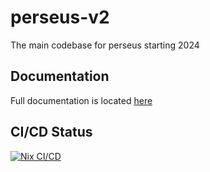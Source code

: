 # perseus-v2

The main codebase for perseus starting 2024

## Documentation

Full documentation is located [here](https://roar-qutrc.github.io/)

## CI/CD Status

[![Nix CI/CD](https://github.com/ROAR-QUTRC/perseus-v2/actions/workflows/all.yaml/badge.svg)](https://github.com/ROAR-QUTRC/perseus-v2/actions/workflows/all.yaml)
